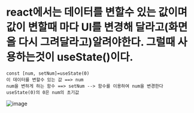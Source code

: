 # react에서는 데이터를 변할수 있는 값이며 값이 변할때 마다 UI를 변경해 달라고(화면을 다시 그려달라고)알려야한다. 그럴때 사용하는것이 useState()이다.

```
const [num, setNum]=useState(0)
이 데이터를 변할수 있는 값 ==> num
num을 변하게 하는 함수 ==> setNum --> 함수를 이용하여 num을 변경한다
useState(0)의 0은 num의 초기값
```

![image](https://github.com/Sary556/react/assets/141836031/550f2b69-0dce-4744-8e7f-e542f1424e98)
